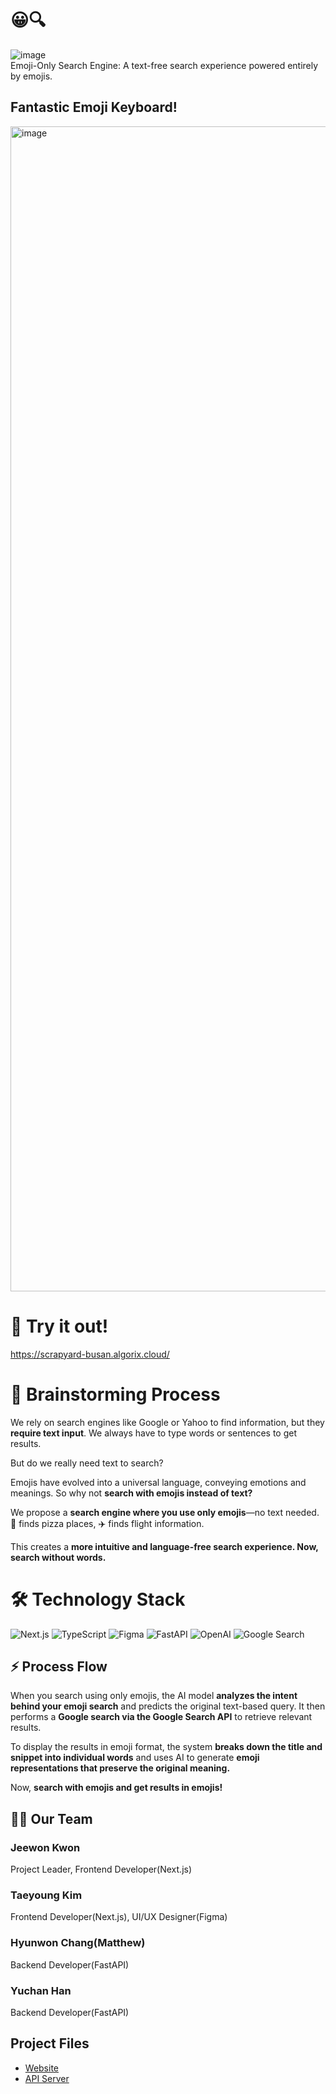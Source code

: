 # 😀🔍
![image](https://github.com/user-attachments/assets/ec9974b9-1c4e-4821-94b7-c42836cbd2c8)  
Emoji-Only Search Engine: A text-free search experience powered entirely by emojis.

## Fantastic Emoji Keyboard!

<img width="1864" alt="image" src="https://github.com/user-attachments/assets/1e39bd53-0124-43c8-876b-5802b7b5ae8f" />

# 🚀 Try it out!
https://scrapyard-busan.algorix.cloud/

# 🧠 Brainstorming Process 

We rely on search engines like Google or Yahoo to find information, but they **require text input**. We always have to type words or sentences to get results.

But do we really need text to search?

Emojis have evolved into a universal language, conveying emotions and meanings. So why not **search with emojis instead of text?**

We propose a **search engine where you use only emojis**—no text needed. 🍕 finds pizza places, ✈️ finds flight information.

This creates a **more intuitive and language-free search experience. Now, search without words.**

# 🛠️ Technology Stack
![Next.js](https://img.shields.io/badge/Next.js-000000?logo=next.js&logoColor=white&style=for-the-badge)
![TypeScript](https://img.shields.io/badge/TypeScript-3178C6?logo=typescript&logoColor=white&style=for-the-badge)
![Figma](https://img.shields.io/badge/Figma-F24E1E?logo=figma&logoColor=white&style=for-the-badge)
![FastAPI](https://img.shields.io/badge/FastAPI-009688?logo=fastapi&logoColor=white&style=for-the-badge)
![OpenAI](https://img.shields.io/badge/OpenAI-412991?logo=openai&logoColor=white&style=for-the-badge)
![Google Search](https://img.shields.io/badge/Google%20Search-4285F4?logo=google&logoColor=white&style=for-the-badge)

## ⚡ Process Flow

When you search using only emojis, the AI model **analyzes the intent behind your emoji search** and predicts the original text-based query. It then performs a **Google search via the Google Search API** to retrieve relevant results.

To display the results in emoji format, the system **breaks down the title and snippet into individual words** and uses AI to generate **emoji representations that preserve the original meaning.**

Now, **search with emojis and get results in emojis!**

## 🧑‍💻 Our Team
### Jeewon Kwon
Project Leader, Frontend Developer(Next.js)  
### Taeyoung Kim
Frontend Developer(Next.js), UI/UX Designer(Figma)  
### Hyunwon Chang(Matthew)
Backend Developer(FastAPI)  
### Yuchan Han
Backend Developer(FastAPI)  


## Project Files
 - [Website](https://github.com/pretty-chan/web)  
- [API Server](https://github.com/pretty-chan/api)  

